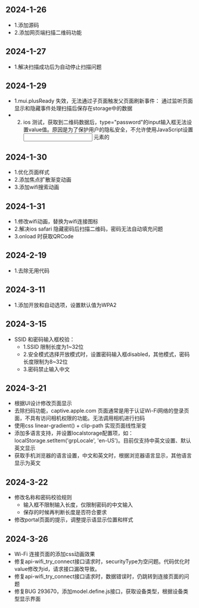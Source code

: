 ## 2024-1-26

* 1.添加源码
* 2.添加网页端扫描二维码功能

## 2024-1-27

* 1.解决扫描成功后为自动停止扫描问题

## 2024-1-29

* 1.mui.plusReady 失效，无法通过子页面触发父页面刷新事件： 通过监听页面显示和隐藏事件处理扫描后保存在storage中的数据
* 2. ios 测试，获取到二维码数据后，type="password"的input输入框无法设置value值。原因是为了保护用户的隐私安全，不允许使用JavaScript设置 <input type="password"> 元素的

## 2024-1-30

* 1.优化页面样式
* 2.添加焦点扩散渐变动画
* 3.添加wifi搜索动画

## 2024-1-31

* 1.修改wifi动画，替换为wifi连接图标
* 2.解决ios safari 隐藏密码后扫描二维码，密码无法自动填充问题
* 3.onload 时获取QRCode

## 2024-2-19

* 1.去除无用代码

## 2024-3-11

* 1.添加开放和自动选项，设置默认值为WPA2

## 2024-3-15

* SSID 和密码输入框校验：
  - 1.SSID 限制长度为1~32位
  - 2.安全模式选择开放模式时，设置密码输入框disabled，其他模式，密码长度限制为8~32位
  - 3.密码禁止输入中文

## 2024-3-21

* 根据UI设计修改页面显示
* 去除扫码功能，captive.apple.com 页面通常是用于认证Wi-Fi网络的登录页面，不具有访问相机权限的功能。无法调用相机进行扫码
* 使用css linear-gradient() + clip-path 实现页面线性渐变
* 添加多语言支持，并设置localstorage配置项，如：localStorage.setItem('grpLocale', 'en-US')。目前仅支持中英文设置、默认英文显示
* 获取手机浏览器的语言设置，中文和英文时，根据浏览器语言显示，其他语言显示为英文


## 2024-3-22

* 修改名称和密码校验规则 
  * 输入框不限制输入长度，仅限制密码的中文输入 
  * 保存的时候再判断长度是否符合要求
* 修改portal页面的提示，调整提示语显示位置和样式

## 2024-3-26

* Wi-Fi 连接页面的添加css动画效果
* 修复api-wifi_try_connect接口请求时，securityType为空问题。代码优化时value修改为id，请求接口漏改导致。
* 修复api-wifi_try_connect接口请求时，数据错误时，仍跳转到连接页面的问题
* 修复BUG 293670，添加model.define.js接口，获取设备类型，根据设备类型显示界面
